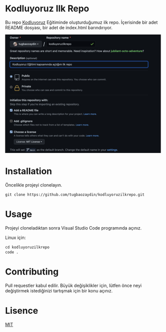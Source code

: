 # Kodluyoruz Ilk Repo
Bu repo [Kodluyoruz](https://www.kodluyoruz.org/) Eğitiminde oluşturduğumuz ilk repo. İçerisinde bir adet README dosyası, bir adet de index.html barındırıyor.

![Repo fotoğrafı](image/repo.png)

# Installation
Öncelikle projeyi clonelayın.

```
git clone https://github.com/tugbaozaydin/kodluyoruzilkrepo.git
```

# Usage
Projeyi cloneladıktan sonra Visual Studio Code programında açınız.

Linux için:

```
cd kodluyoruzilkrepo
code .
```

# Contributing
Pull requestler kabul edilir. Büyük değişiklikler için, lütfen önce neyi değiştirmek istediğinizi tartışmak için bir konu açınız.

# Lisence
[MIT](https://choosealicense.com/licenses/mit/)